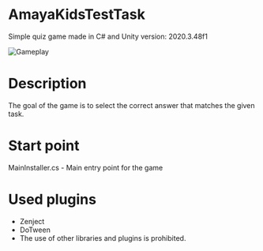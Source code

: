 # AmayaKidsTestTask
Simple quiz game made in C# and Unity version: 2020.3.48f1

 ![Gameplay](https://github.com/user-attachments/assets/720cf50f-ff8a-4818-8b53-a8acd1d92b4a)

# Description
The goal of the game is to select the correct answer that matches the given task.

# Start point
MainInstaller.cs - Main entry point for the game

# Used plugins
- Zenject
- DoTween
- The use of other libraries and plugins is prohibited.
